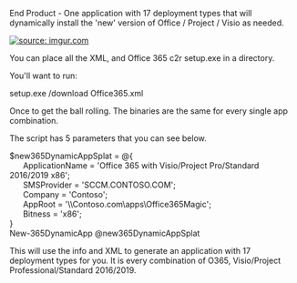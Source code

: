 End Product - One application with 17 deployment types that will dynamically install the 'new' version of Office / Project / Visio as needed. 

<a href="https://imgur.com/IyY6hGS"><img src="https://i.imgur.com/IyY6hGS.png" title="source: imgur.com" /></a>  

You can place all the XML, and Office 365 c2r setup.exe in a directory. 

You'll want to run:

setup.exe /download Office365.xml

Once to get the ball rolling. The binaries are the same for every single app combination. 

The script has 5 parameters that you can see below. 

$new365DynamicAppSplat = @{  
&nbsp;&nbsp;&nbsp;&nbsp;&nbsp;&nbsp;ApplicationName = 'Office 365 with Visio/Project Pro/Standard 2016/2019 x86';  
&nbsp;&nbsp;&nbsp;&nbsp;&nbsp;&nbsp;SMSProvider = 'SCCM.CONTOSO.COM';  
&nbsp;&nbsp;&nbsp;&nbsp;&nbsp;&nbsp;Company = 'Contoso';  
&nbsp;&nbsp;&nbsp;&nbsp;&nbsp;&nbsp;AppRoot = '\\\Contoso.com\apps\Office365Magic';  
&nbsp;&nbsp;&nbsp;&nbsp;&nbsp;&nbsp;Bitness = 'x86';  
}  
New-365DynamicApp @new365DynamicAppSplat 

This will use the info and XML to generate an application with 17 deployment types for you. It is every combination of O365, Visio/Project Professional/Standard 2016/2019.
